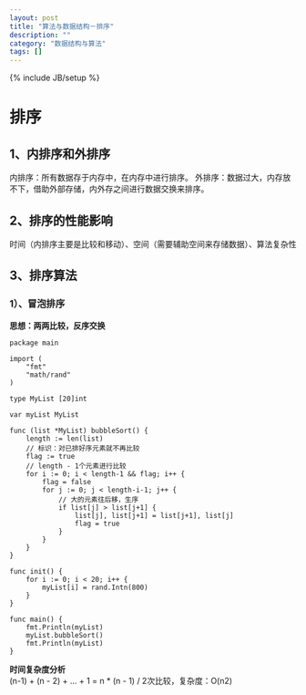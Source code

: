 ```yaml
---
layout: post
title: "算法与数据结构－排序"
description: ""
category: "数据结构与算法"
tags: []
---
```

{% include JB/setup %}

# 排序
## 1、内排序和外排序
内排序：所有数据存于内存中，在内存中进行排序。
外排序：数据过大，内存放不下，借助外部存储，内外存之间进行数据交换来排序。

## 2、排序的性能影响
时间（内排序主要是比较和移动）、空间（需要辅助空间来存储数据）、算法复杂性

## 3、排序算法
### 1）、冒泡排序
**思想：两两比较，反序交换**

```
package main

import (
	"fmt"
	"math/rand"
)

type MyList [20]int

var myList MyList

func (list *MyList) bubbleSort() {
	length := len(list)
	// 标识：对已排好序元素就不再比较
	flag := true
	// length - 1个元素进行比较
	for i := 0; i < length-1 && flag; i++ {
		flag = false
		for j := 0; j < length-i-1; j++ {
			// 大的元素往后移，生序
			if list[j] > list[j+1] {
				list[j], list[j+1] = list[j+1], list[j]
				flag = true
			}
		}
	}
}

func init() {
	for i := 0; i < 20; i++ {
		myList[i] = rand.Intn(800)
	}
}

func main() {
	fmt.Println(myList)
	myList.bubbleSort()
	fmt.Println(myList)
}
```
**时间复杂度分析**  
(n-1) + (n - 2) + ... + 1 = n * (n - 1) / 2次比较，复杂度：O(n2)  



